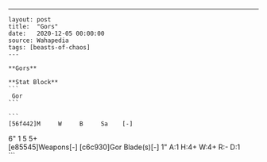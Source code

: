 ---
    layout: post
    title:  "Gors"
    date:   2020-12-05 00:00:00
    source: Wahapedia
    tags: [beasts-of-chaos]
    ---
    
    **Gors**
    
    **Stat Block**
    ```
     Gor
    ```
    
    ```
    [56f442]M     W     B     Sa    [-]
6"    1     5     5+    
[e85545]Weapons[-]
[c6c930]Gor Blade(s)[-]
1"     A:1    H:4+   W:4+   R:-    D:1   
    ```
    
    
    